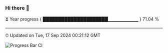 ### Hi there 👋

⏳ Year progress { █████████████████████▁▁▁▁▁▁▁▁▁ } 71.04 %

---

⏰ Updated on Tue, 17 Sep 2024 00:21:12 GMT

![Progress Bar CI](https://github.com/EinsPommes/EinsPommes/blob/main/.github/workflows/main.yml)
